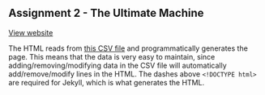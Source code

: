 ## Assignment 2 - The Ultimate Machine

[View website](http://www.param.me/assignments/ultimate-pc)

The HTML reads from [this CSV file](https://github.com/paramt/assignments/tree/master/_data/components.csv) and programmatically generates the page. This means that the data is very easy to maintain, since adding/removing/modifying data in the CSV file will automatically add/remove/modify lines in the HTML. The dashes above `<!DOCTYPE html>` are required for Jekyll, which is what generates the HTML.
